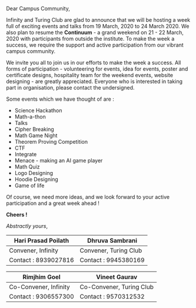 Dear Campus Community,

Infinity and Turing Club are glad to announce that we will be hosting a
week full of exciting events and talks from 19 March, 2020 to 24 March
2020. We also plan to resume the **Continuum** - a grand weekend on 21 -
22 March, 2020 with participants from outside the institute.
To make the week a success, we require the support and active
participation from our vibrant campus community.

We invite you all to join us in our efforts to make the week a success.
All forms of participation - volunteering for events, idea for events,
poster and certificate designs, hospitality team for the weekend events,
website designing - are greatly appreciated. Everyone who is interested
in taking part in organisation, please contact the undersigned.

Some events which we have thought of are :

  - Science Hackathon
  - Math-a-thon
  - Talks
  - Cipher Breaking
  - Math Game Night
  - Theorem Proving Competition
  - CTF
  - Integrate
  - Menace - making an AI game player
  - Math Quiz
  - Logo Designing
  - Hoodie Designing
  - Game of life


Of course, we need more ideas, and we look forward to your active
participation and a great week ahead \!

**Cheers \!**

_Abstractly yours_,



| Hari Prasad Poilath  | Dhruva Sambrani       |
| -------------------- | --------------------- |
| Convener, Infinity   | Convener, Turing Club |
| Contact : 8939027816 | Contact : 9945380169  |




| Rimjhim Goel          | Vineet Gaurav            |
| --------------------- | ------------------------ |
| Co-Convener, Infinity | Co-Convener, Turing Club |
| Contact : 9306557300  | Contact : 9570312532     |
